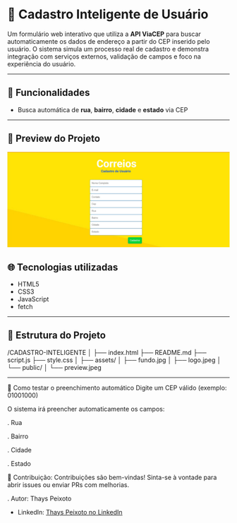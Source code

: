 # 🧠 Cadastro Inteligente de Usuário

Um formulário web interativo que utiliza a **API ViaCEP** para buscar automaticamente os dados de endereço a partir do CEP inserido pelo usuário. O sistema simula um processo real de cadastro e demonstra integração com serviços externos, validação de campos e foco na experiência do usuário.

---

## 🚀 Funcionalidades

- Busca automática de **rua**, **bairro**, **cidade** e **estado** via CEP

---

## 📸 Preview do Projeto

<img src="./assets/public/preview.jpeg" alt="Imagem de pré-visualização do sistema de cadastro" width="700"/>


## 🌐 Tecnologias utilizadas

- HTML5
- CSS3
- JavaScript
- fetch 

---

## 📁 Estrutura do Projeto

/CADASTRO-INTELIGENTE
│
├── index.html
├── README.md
├── script.js
├── style.css
│
├── assets/
│   ├── fundo.jpg
│   ├── logo.jpeg
│   └── public/
│       └── preview.jpeg


---

🚩 Como testar o preenchimento automático
Digite um CEP válido (exemplo: 01001000)

O sistema irá preencher automaticamente os campos:

. Rua

. Bairro

. Cidade

. Estado

🤝 Contribuição:
Contribuições são bem-vindas! Sinta-se à vontade para abrir issues ou enviar PRs com melhorias.

. Autor: Thays Peixoto
- LinkedIn: [Thays Peixoto no LinkedIn](https://www.linkedin.com/in/thays-peixoto-da-silva/)









